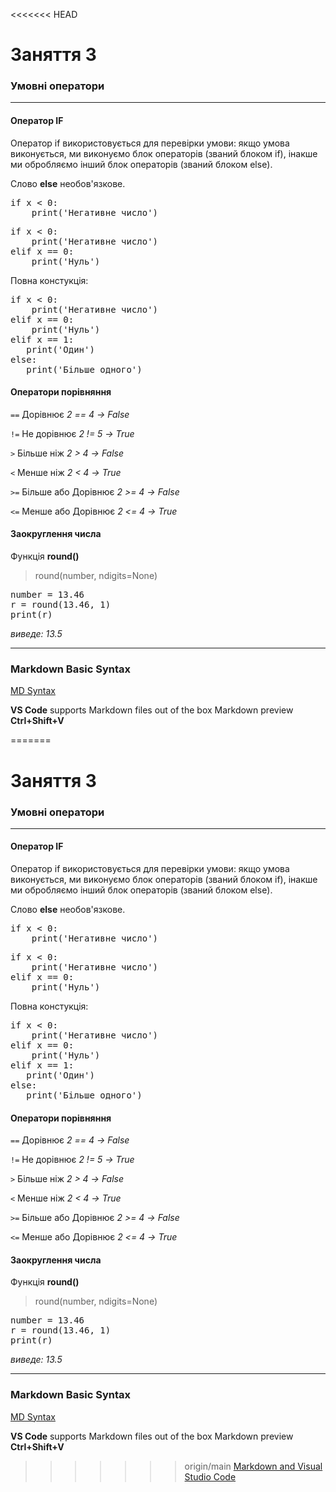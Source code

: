 <<<<<<< HEAD
# Заняття 3

### Умовні оператори

---
 

#### Оператор __IF__

Оператор if використовується для перевірки умови: якщо умова 
виконується, ми виконуємо блок операторів (званий блоком if), 
інакше ми обробляємо інший блок операторів (званий блоком else).  

Слово __else__ необов'язкове.

<pre>
if x < 0:    
    print('Негативне число')
</pre>

<pre>
if x < 0:    
    print('Негативне число')    
elif x == 0:
    print('Нуль')
</pre>

Повна констукція:

<pre>
if x < 0:
    print('Негативне число')
elif x == 0:
    print('Нуль')
elif x == 1:
   print('Один')
else:
   print('Більше одного')
</pre>

#### Оператори порівняння 

`==` Дорівнює	_2 == 4 → False_

`!=` Не дорівнює	_2 != 5 → True_

`>` Більше ніж	_2 > 4 → False_

`<` Менше ніж	_2 < 4 → True_

`>=` Більше або Дорівнює	_2 >= 4 → False_

`<=` Менше або Дорівнює	_2 <= 4 → True_

#### Заокруглення числа

Функція __round()__

> round(number, ndigits=None)

<pre>
number = 13.46
r = round(13.46, 1)
print(r)
</pre>

_виведе: 13.5_  



---

### Markdown Basic Syntax
[MD Syntax](https://docs.github.com/en/get-started/writing-on-github/getting-started-with-writing-and-formatting-on-github/basic-writing-and-formatting-syntax)

**VS Code** supports Markdown files out of the box
Markdown preview __Ctrl+Shift+V__

=======
# Заняття 3

### Умовні оператори

---
 

#### Оператор __IF__

Оператор if використовується для перевірки умови: якщо умова 
виконується, ми виконуємо блок операторів (званий блоком if), 
інакше ми обробляємо інший блок операторів (званий блоком else).  

Слово __else__ необов'язкове.

<pre>
if x < 0:    
    print('Негативне число')
</pre>

<pre>
if x < 0:    
    print('Негативне число')    
elif x == 0:
    print('Нуль')
</pre>

Повна констукція:

<pre>
if x < 0:
    print('Негативне число')
elif x == 0:
    print('Нуль')
elif x == 1:
   print('Один')
else:
   print('Більше одного')
</pre>

#### Оператори порівняння 

`==` Дорівнює	_2 == 4 → False_

`!=` Не дорівнює	_2 != 5 → True_

`>` Більше ніж	_2 > 4 → False_

`<` Менше ніж	_2 < 4 → True_

`>=` Більше або Дорівнює	_2 >= 4 → False_

`<=` Менше або Дорівнює	_2 <= 4 → True_

#### Заокруглення числа

Функція __round()__

> round(number, ndigits=None)

<pre>
number = 13.46
r = round(13.46, 1)
print(r)
</pre>

_виведе: 13.5_  



---

### Markdown Basic Syntax
[MD Syntax](https://docs.github.com/en/get-started/writing-on-github/getting-started-with-writing-and-formatting-on-github/basic-writing-and-formatting-syntax)

**VS Code** supports Markdown files out of the box
Markdown preview __Ctrl+Shift+V__

>>>>>>> origin/main
[Markdown and Visual Studio Code](https://code.visualstudio.com/docs/languages/markdown)